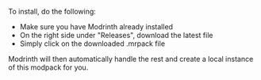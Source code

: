 ﻿To install, do the following:
- Make sure you have Modrinth already installed
- On the right side under "Releases", download the latest file
- Simply click on the downloaded .mrpack file

Modrinth will then automatically handle the rest and create a local instance of this modpack for you.